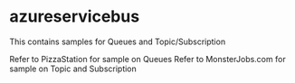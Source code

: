 # azureservicebus

This contains samples for Queues and Topic/Subscription

Refer to PizzaStation for sample on Queues
Refer to MonsterJobs.com for sample on Topic and Subscription
